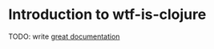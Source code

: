 # Introduction to wtf-is-clojure

TODO: write [great documentation](http://jacobian.org/writing/what-to-write/)
